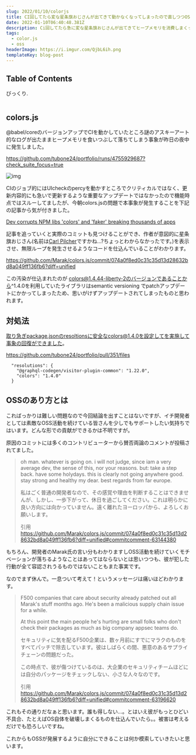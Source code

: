 ```yaml
---
slug: 2022/01/10/colorjs
title: CI回してたら変な星条旗おじさんが出てきて動かなくなってしまったので直しつつOSSのあり方を考える
date: 2022-01-10T06:40:48.381Z
description: Ci回してたら急に変な星条旗おじさんが出てきてヒープメモリを消費しまくって止まってしまっていました。
tags:
  - color.js
  - oss
headerImage: https://i.imgur.com/QjbL6ih.png
templateKey: blog-post
---
```

## Table of Contents

びっくり.

```toc

```

## colors.js

@babel/coreのバージョンアップでCIを動かしていたところ謎のアスキーアート的なログが出たままヒープメモリを食いつぶして落ちてしまう事象が昨日の夜中に発生しました。

<https://github.com/tubone24/portfolio/runs/4755929687?check_suite_focus=true>

![img](https://i.imgur.com/QjbL6ih.png)

CIのジョブ的にはUIcheckのpercyを動かすところでクリティカルではなく、更新内容的にも急いで更新するような重要なアップデートではなかったので機能時点ではスルーしてましたが、今朝colors.jsの問題で本事象が発生することを下記の記事から気が付きました。

[Dev corrupts NPM libs 'colors' and 'faker' breaking thousands of apps](https://www.bleepingcomputer.com/news/security/dev-corrupts-npm-libs-colors-and-faker-breaking-thousands-of-apps/)

記事を追っていくと実際のコミットも見つけることができ、作者が意図的に星条旗おじさん(名前は[Carl Pilcher](https://astrobiology.nasa.gov/nai/directory/pilcher-carl/index.html)ですかね...?ちょっとわからなかったです。)を表示させ、無限ループを発生させるようなコードを仕込んでいることがわかります。

<https://github.com/Marak/colors.js/commit/074a0f8ed0c31c35d13d28632bd8a049ff136fb6?diff=unified>

この汚染が仕込まれたのが colors@1.4.44-liberty-2のバージョンであることから^1.4.0を利用していたライブラリはsemantic versioning でpatchアップデートにかかってしまったため、思いがけずアップデートされてしまったものと思われます。



## 対処法

取り急ぎpackage.jsonのresoltionsに安全なcolors@1.4.0を設定してを実施して事象の回復ができました。

https://github.com/tubone24/portfolio/pull/351/files

```
  "resolutions": {
    "@graphql-codegen/visitor-plugin-common": "1.22.0",
    "colors": "1.4.0"
  }
```

## OSSのあり方とは

こればっかりは難しい問題なので今回結論を出すことはないですが、イチ開発者としては素敵なOSS活動を続けている皆さんを少しでもサポートしたい気持ちではいます。どんな形での貢献ができるかは不明ですが。

原因のコミットには多くのコントリビューターから賛否両論のコメントが投稿されてました。

> oh man. whatever is going on. i will not judge, since iam a very average dev, the sense of this, nor your reasons. but: take a step back. have some holydays. this is clearly not going anywhere good. stay strong and healthy my dear. best regards from far europe.
> 
> 私はごく普通の開発者なので、その感覚や理由を判断することはできませんが、しかし、一歩下がって、休日を過ごしてください。これは明らかに良い方向には向かっていません。遠く離れたヨーロッパから、よろしくお願いします。
> 
> 引用 https://github.com/Marak/colors.js/commit/074a0f8ed0c31c35d13d28632bd8a049ff136fb6?diff=unified#commitcomment-63144380

もちろん、開発者のMarak氏の言い分もわかりますしOSS活動を続けていくモチベーションが落ちるようなことはあってはならないとは思いつつも、彼が犯した行動が全て容認されうるものではないこともまた事実です。

なのでまず休んで。一息ついて考えて！というメッセージは痛いほどわかります。


> F500 companies that care about security already patched out all Marak's stuff months ago. He's been a malicious supply chain issue for a while.
> 
> At this point the main people he's hurting are small folks who don't check their packages as much as big company appsec teams do.
> 
> セキュリティに気を配るF500企業は、数ヶ月前にすでにマラクのものをすべてパッチで除去しています。彼はしばらくの間、悪意のあるサプライチェーンの問題だった。
> 
> この時点で、彼が傷つけているのは、大企業のセキュリティチームほどには自分のパッケージをチェックしない、小さな人々なのです。
> 
> 引用 https://github.com/Marak/colors.js/commit/074a0f8ed0c31c35d13d28632bd8a049ff136fb6?diff=unified#commitcomment-63196620

これもその通りだなぁと思います。誰も得しない...。とはいえ彼がもっとひどい不具合、たとえばOS自体を破壊しまくるものを仕込んでいたら。。被害は考えるだけでも恐ろしいですね。

これからもOSSが発展するように自分にできることは何か模索していきたいと思います。

